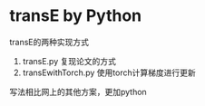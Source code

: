 transE by Python
======
transE的两种实现方式
1. transE.py 复现论文的方式
2. transEwithTorch.py 使用torch计算梯度进行更新

写法相比网上的其他方案，更加python